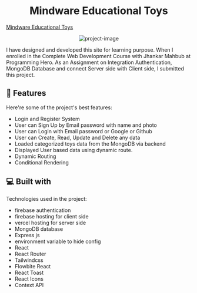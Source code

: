 <h1 align="center" id="title">Mindware Educational Toys</h1>
<a align="center" href="https://mindware-educational-toys.web.app/">Mindware Educational Toys</a>

<p align="center"><img src="https://mindware-educational-toys.web.app/" alt="project-image"></p>
<p id="description">I have designed and developed this site for learning purpose. When I enrolled in the Complete Web Development Course with Jhankar Mahbub at Programming Hero. As an Assignment on Integration Authentication, MongoDB Database and connect Server side with Client side, I submitted this project.</p>

  
  
<h2>🧐 Features</h2>

Here're some of the project's best features:

*   Login and Register System
*   User can Sign Up by Email password with name and photo
*   User can Login with Email password or Google or Github
*   User can Create, Read, Update and Delete any data
*   Loaded categorized toys data from the MongoDB via backend 
*   Displayed User based data using dynamic route.
*   Dynamic Routing
*   Conditional Rendering

  
  
<h2>💻 Built with</h2>

Technologies used in the project:

*   firebase authentication
*   firebase hosting for client side
*   vercel hosting for server side
*   MongoDB database
*   Express js
*   environment variable to hide config
*   React
*   React Router
*   Tailwindcss
*   Flowbite React
*   React Toast
*   React Icons
*   Context API
